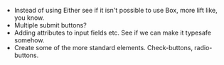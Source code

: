 
- Instead of using Either see if it isn't possible to use Box, more lift
  like, you know.
- Multiple submit buttons?
- Adding attributes to input fields etc. See if we can make it typesafe somehow.
- Create some of the more standard elements. Check-buttons, radio-buttons.